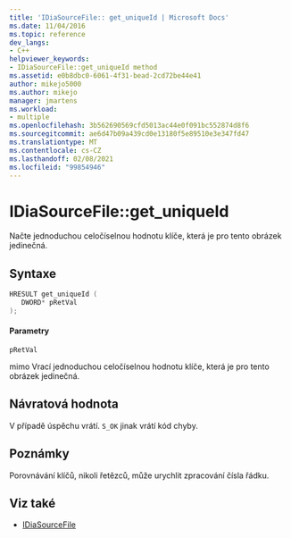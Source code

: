 ```yaml
---
title: 'IDiaSourceFile:: get_uniqueId | Microsoft Docs'
ms.date: 11/04/2016
ms.topic: reference
dev_langs:
- C++
helpviewer_keywords:
- IDiaSourceFile::get_uniqueId method
ms.assetid: e0b8dbc0-6061-4f31-bead-2cd72be44e41
author: mikejo5000
ms.author: mikejo
manager: jmartens
ms.workload:
- multiple
ms.openlocfilehash: 3b562690569cfd5013ac44e0f091bc552874d8f6
ms.sourcegitcommit: ae6d47b09a439cd0e13180f5e89510e3e347fd47
ms.translationtype: MT
ms.contentlocale: cs-CZ
ms.lasthandoff: 02/08/2021
ms.locfileid: "99854946"
---
```

# <a name="idiasourcefileget_uniqueid"></a>IDiaSourceFile::get_uniqueId
Načte jednoduchou celočíselnou hodnotu klíče, která je pro tento obrázek jedinečná.

## <a name="syntax"></a>Syntaxe

```C++
HRESULT get_uniqueId ( 
   DWORD* pRetVal
);
```

#### <a name="parameters"></a>Parametry
 `pRetVal`

mimo Vrací jednoduchou celočíselnou hodnotu klíče, která je pro tento obrázek jedinečná.

## <a name="return-value"></a>Návratová hodnota
 V případě úspěchu vrátí. `S_OK` jinak vrátí kód chyby.

## <a name="remarks"></a>Poznámky
 Porovnávání klíčů, nikoli řetězců, může urychlit zpracování čísla řádku.

## <a name="see-also"></a>Viz také
- [IDiaSourceFile](../../debugger/debug-interface-access/idiasourcefile.md)